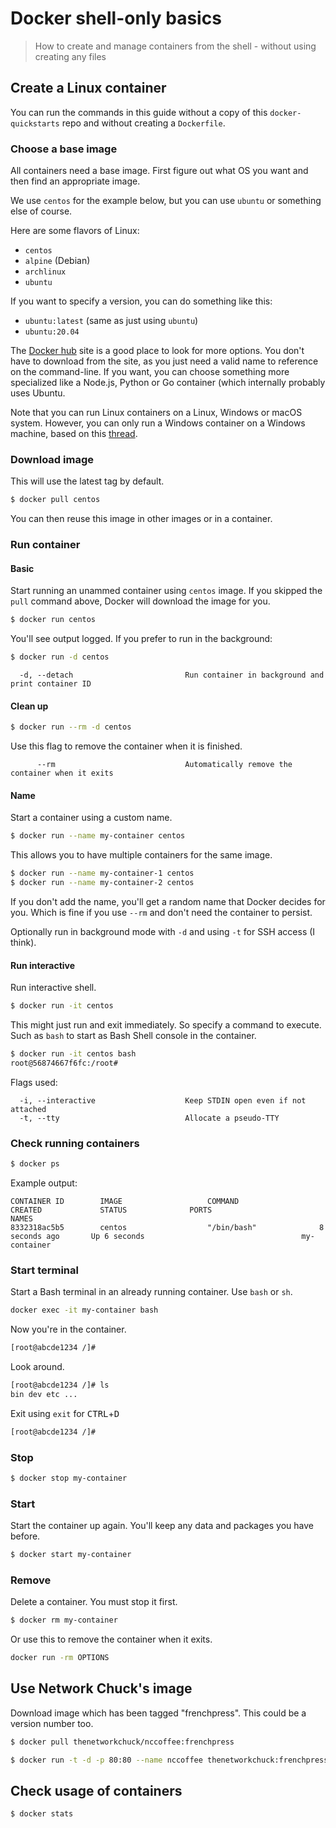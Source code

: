 # Docker shell-only basics
> How to create and manage containers from the shell - without using creating any files


## Create a Linux container

You can run the commands in this guide without a copy of this `docker-quickstarts` repo and without creating a `Dockerfile`.

### Choose a base image

All containers need a base image. First figure out what OS you want and then find an appropriate image.

We use `centos` for the example below, but you can use `ubuntu` or something else of course.

Here are some flavors of Linux:

- `centos`
- `alpine` (Debian)
- `archlinux`
- `ubuntu`

If you want to specify a version, you can do something like this:

- `ubuntu:latest` (same as just using `ubuntu`)
- `ubuntu:20.04`

The [Docker hub](https://hub.docker.com/) site is a good place to look for more options. You don't have to download from the site, as you just need a valid name to reference on the command-line. If you want, you can choose something more specialized like a Node.js, Python or Go container (which internally probably uses Ubuntu.

Note that you can run Linux containers on a Linux, Windows or macOS system. However, you can only run a Windows container on a Windows machine, based on this [thread](https://stackoverflow.com/questions/42158596/can-windows-containers-be-hosted-on-linux).


### Download image

This will use the latest tag by default.

```sh
$ docker pull centos
```

You can then reuse this image in other images or in a container.

### Run container

<!-- TODO These can be moved to another repo and keep this lighter and less instructional and less thorough -->

#### Basic

Start running an unammed container using `centos` image. If you skipped the `pull` command above, Docker will download the image for you.

```sh
$ docker run centos
```

You'll see output logged. If you prefer to run in the background:

```sh
$ docker run -d centos
```

```
  -d, --detach                         Run container in background and print container ID
```

#### Clean up

```sh
$ docker run --rm -d centos
```

Use this flag to remove the container when it is finished.

```
      --rm                             Automatically remove the container when it exits
```

#### Name

Start a container using a custom name.

```sh
$ docker run --name my-container centos
```

This allows you to have multiple containers for the same image.

```sh
$ docker run --name my-container-1 centos
$ docker run --name my-container-2 centos
```

If you don't add the name, you'll get a random name that Docker decides for you. Which is fine if you use `--rm` and don't need the container to persist.

Optionally run in background mode with `-d` and using `-t` for SSH access (I think).

#### Run interactive

Run interactive shell.

```sh
$ docker run -it centos
```

This might just run and exit immediately. So specify a command to execute. Such as `bash` to start as Bash Shell console in the container.

```sh
$ docker run -it centos bash
root@56874667f6fc:/root#
```

Flags used:

```
  -i, --interactive                    Keep STDIN open even if not attached
  -t, --tty                            Allocate a pseudo-TTY
```


### Check running containers

```sh
$ docker ps
```

Example output:

```
CONTAINER ID        IMAGE                   COMMAND                  CREATED             STATUS              PORTS                      NAMES
8332318ac5b5        centos                  "/bin/bash"              8 seconds ago       Up 6 seconds                                   my-container

```

### Start terminal

Start a Bash terminal in an already running container. Use `bash` or `sh`.

```sh
docker exec -it my-container bash
```

Now you're in the container.

```sh
[root@abcde1234 /]#
```

Look around.

```sh
[root@abcde1234 /]# ls
bin dev etc ...
```

Exit using `exit` for <kbd>CTRL</kbd>+<kbd>D</kbd>


```sh
[root@abcde1234 /]#
```

### Stop

```sh
$ docker stop my-container
```

### Start

Start the container up again. You'll keep any data and packages you have before.

```sh
$ docker start my-container
```

### Remove

Delete a container. You must stop it first.

```sh
$ docker rm my-container
```

Or use this to remove the container when it exits.

```sh
docker run -rm OPTIONS
```

## Use Network Chuck's image

Download image which has been tagged "frenchpress". This could be a version number too.

```sh
$ docker pull thenetworkchuck/nccoffee:frenchpress
```

```sh
$ docker run -t -d -p 80:80 --name nccoffee thenetworkchuck:frenchpress
```

## Check usage of containers


```sh
$ docker stats
```
